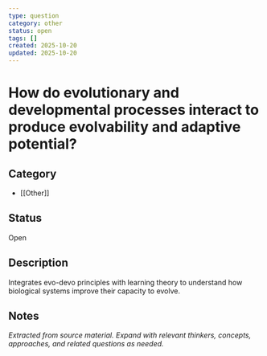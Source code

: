 ```yaml
---
type: question
category: other
status: open
tags: []
created: 2025-10-20
updated: 2025-10-20
---
```


# How do evolutionary and developmental processes interact to produce evolvability and adaptive potential?

## Category

- [[Other]]

## Status

Open

## Description

Integrates evo-devo principles with learning theory to understand how biological systems improve their capacity to evolve.

## Notes

*Extracted from source material. Expand with relevant thinkers, concepts, approaches, and related questions as needed.*

